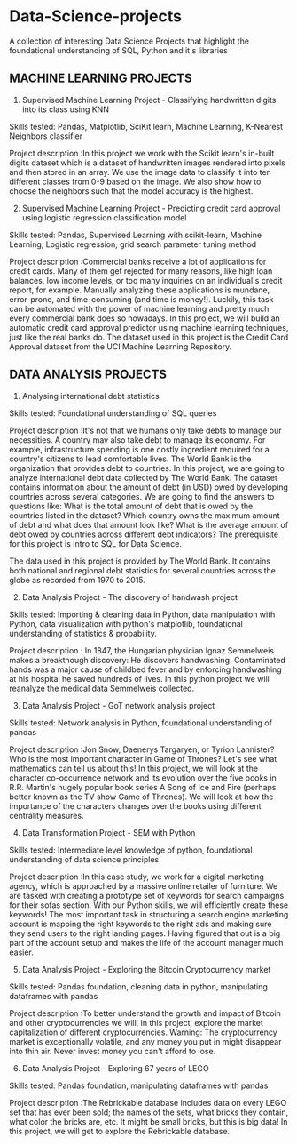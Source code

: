 # Data-Science-projects
A collection of interesting Data Science Projects that highlight the foundational understanding of SQL, Python and it's libraries 

## MACHINE LEARNING PROJECTS

1. Supervised Machine Learning Project - Classifying handwritten digits into its class using KNN 

Skills tested: Pandas, Matplotlib, SciKit learn, Machine Learning, K-Nearest Neighbors classifier

Project description :In this project we work with the Scikit learn's in-built digits dataset which is a dataset of handwritten images rendered into pixels and then stored in an array. We use the image data to classify it into ten different classes from 0-9 based on the image. We also show how to choose the neighbors such that the model accuracy is the highest. 

2. Supervised Machine Learning Project - Predicting credit card approval using logistic regression classification model

Skills tested: Pandas, Supervised Learning with scikit-learn, Machine Learning, Logistic regression, grid search parameter tuning method

Project description :Commercial banks receive a lot of applications for credit cards. Many of them get rejected for many reasons, like high loan balances, low income levels, or too many inquiries on an individual's credit report, for example. Manually analyzing these applications is mundane, error-prone, and time-consuming (and time is money!). Luckily, this task can be automated with the power of machine learning and pretty much every commercial bank does so nowadays. In this project, we will build an automatic credit card approval predictor using machine learning techniques, just like the real banks do.
The dataset used in this project is the Credit Card Approval dataset from the UCI Machine Learning Repository.

## DATA ANALYSIS PROJECTS

1. Analysing international debt statistics

Skills tested: Foundational understanding of SQL queries

Project description :It's not that we humans only take debts to manage our necessities. A country may also take debt to manage its economy. For example, infrastructure spending is one costly ingredient required for a country's citizens to lead comfortable lives. The World Bank is the organization that provides debt to countries.
In this project, we are going to analyze international debt data collected by The World Bank. The dataset contains information about the amount of debt (in USD) owed by developing countries across several categories. We are going to find the answers to questions like:
What is the total amount of debt that is owed by the countries listed in the dataset?
Which country owns the maximum amount of debt and what does that amount look like?
What is the average amount of debt owed by countries across different debt indicators?
The prerequisite for this project is Intro to SQL for Data Science.

The data used in this project is provided by The World Bank. It contains both national and regional debt statistics for several countries across the globe as recorded from 1970 to 2015.


2. Data Analysis Project - The discovery of handwash project

Skills tested: Importing & cleaning data in Python, data manipulation with Python, data visualization with python's matplotlib, foundational understanding of statistics & probability.

Project description : In 1847, the Hungarian physician Ignaz Semmelweis makes a breakthough discovery: He discovers handwashing. Contaminated hands was a major cause of childbed fever and by enforcing handwashing at his hospital he saved hundreds of lives.
In this python project we will reanalyze the medical data Semmelweis collected.

3. Data Analysis Project - GoT network analysis project

Skills tested: Network analysis in Python, foundational understanding of pandas

Project description :Jon Snow, Daenerys Targaryen, or Tyrion Lannister? Who is the most important character in Game of Thrones? Let's see what mathematics can tell us about this!
In this project, we will look at the character co-occurrence network and its evolution over the five books in R.R. Martin's hugely popular book series A Song of Ice and Fire (perhaps better known as the TV show Game of Thrones). We will look at how the importance of the characters changes over the books using different centrality measures.

4. Data Transformation Project - SEM with Python

Skills tested: Intermediate level knowledge of python, foundational understanding of data science principles

Project description :In this case study, we work for a digital marketing agency, which is approached by a massive online retailer of furniture. We are tasked with creating a prototype set of keywords for search campaigns for their sofas section. With our Python skills, we will efficiently create these keywords!
The most important task in structuring a search engine marketing account is mapping the right keywords to the right ads and making sure they send users to the right landing pages. Having figured that out is a big part of the account setup and makes the life of the account manager much easier.

5. Data Analysis Project - Exploring the Bitcoin Cryptocurrency market

Skills tested: Pandas foundation, cleaning data in python, manipulating dataframes with pandas

Project description :To better understand the growth and impact of Bitcoin and other cryptocurrencies we will, in this project, explore the market capitalization of different cryptocurrencies.
Warning: The cryptocurrency market is exceptionally volatile, and any money you put in might disappear into thin air. Never invest money you can't afford to lose.

6. Data Analysis Project - Exploring 67 years of LEGO

Skills tested: Pandas foundation, manipulating dataframes with pandas

Project description :The Rebrickable database includes data on every LEGO set that has ever been sold; the names of the sets, what bricks they contain, what color the bricks are, etc. It might be small bricks, but this is big data! In this project, we will get to explore the Rebrickable database.
